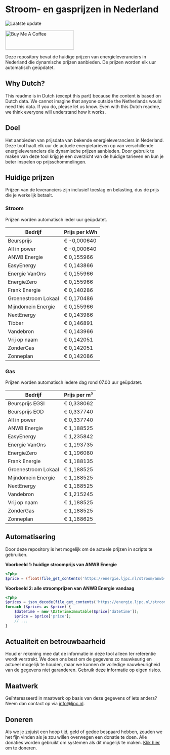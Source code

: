 # Stroom- en gasprijzen in Nederland

![Laatste update](https://img.shields.io/badge/laatste%20update-2025--06--11%2013%3A00%20CET-brightgreen)

<a href="https://www.buymeacoffee.com/Lars-" target="_blank"><img src="https://cdn.buymeacoffee.com/buttons/v2/default-orange.png" alt="Buy Me A Coffee" height="60" style="height: 60px !important;width: 217px !important;" ></a>

Deze repository bevat de huidige prijzen van energieleveranciers in Nederland die dynamische prijzen aanbieden. De prijzen worden elk uur automatisch geüpdatet.

## Why Dutch?

This readme is in Dutch (except this part) because the content is based on Dutch data. We cannot imagine that anyone outside the Netherlands would need this data. If you do, please let us know. Even with this Dutch readme, we think
everyone will understand how it works.

## Doel

Het aanbieden van prijsdata van bekende energieleveranciers in Nederland. Deze tool haalt elk uur de actuele energietarieven op van verschillende energieleveranciers die dynamische prijzen aanbieden. Door gebruik te maken van deze tool
krijg je een overzicht van de huidige tarieven en kun je beter inspelen op prijsschommelingen.

## Huidige prijzen

Prijzen van de leveranciers zijn inclusief toeslag en belasting, dus de prijs die je werkelijk betaalt.

### Stroom

Prijzen worden automatisch ieder uur geüpdatet.

 Bedrijf | Prijs per kWh 
---------|---------------
Beursprijs | € -0,000640
All in power | € -0,000640
ANWB Energie | € 0,155966
EasyEnergy | € 0,143866
Energie VanOns | € 0,155966
EnergieZero | € 0,155966
Frank Energie | € 0,140286
Groenestroom Lokaal | € 0,170486
Mijndomein Energie | € 0,155966
NextEnergy | € 0,143986
Tibber | € 0,146891
Vandebron | € 0,143966
Vrij op naam | € 0,142051
ZonderGas | € 0,142051
Zonneplan | € 0,142086


### Gas

Prijzen worden automatisch iedere dag rond 07.00 uur geüpdatet.

 Bedrijf | Prijs per m³ 
---------|--------------
Beursprijs EGSI | € 0,338062
Beursprijs EOD | € 0,337740
All in power | € 0,337740
ANWB Energie | € 1,188525
EasyEnergy | € 1,235842
Energie VanOns | € 1,193735
EnergieZero | € 1,196080
Frank Energie | € 1,188135
Groenestroom Lokaal | € 1,188525
Mijndomein Energie | € 1,188525
NextEnergy | € 1,188525
Vandebron | € 1,215245
Vrij op naam | € 1,188525
ZonderGas | € 1,188525
Zonneplan | € 1,188625


## Automatisering

Door deze repository is het mogelijk om de actuele prijzen in scripts te gebruiken.

**Voorbeeld 1: huidige stroomprijs van ANWB Energie**

```php
<?php
$price = (float)file_get_contents('https://energie.ljpc.nl/stroom/anwb-energie-nu.txt');

```

**Voorbeeld 2: alle stroomprijzen van ANWB Energie vandaag**

```php
<?php
$prices = json_decode(file_get_contents('https://energie.ljpc.nl/stroom/all-in-power-vandaag.json'),true);
foreach ($prices as $price) {
    $dateTime = new \DateTimeImmutable($price['datetime']);
    $price = $price['price'];
    // ...
}
```

## Actualiteit en betrouwbaarheid

Houd er rekening mee dat de informatie in deze tool alleen ter referentie wordt verstrekt. We doen ons best om de gegevens zo nauwkeurig en actueel mogelijk te houden, maar we kunnen de volledige nauwkeurigheid van de gegevens niet
garanderen. Gebruik deze informatie op eigen risico.

## Maatwerk

Geïnteresseerd in maatwerk op basis van deze gegevens of iets anders? Neem dan contact op
via [info@ljpc.nl](mailto:info@ljpc.nl?subject=Energie%20prijzen).

## Doneren

Als we je zojuist een hoop tijd, geld of gedoe bespaard hebben, zouden we het fijn vinden als je zou willen overwegen een
donatie te doen. Alle donaties worden gebruikt om systemen als dit mogelijk te
maken. [Klik hier](https://www.buymeacoffee.com/Lars-) om te doneren.
